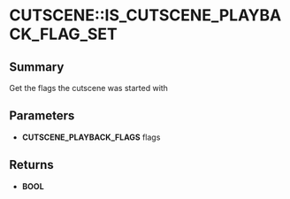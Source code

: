 # CUTSCENE::IS_CUTSCENE_PLAYBACK_FLAG_SET

## Summary
Get the flags the cutscene was started with

## Parameters
* **CUTSCENE_PLAYBACK_FLAGS** flags

## Returns
* **BOOL**